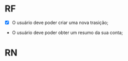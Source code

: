 # RF

- [X] O usuário deve poder criar uma nova trasição;
- O usuário deve poder obter um resumo da sua conta; 
# RN